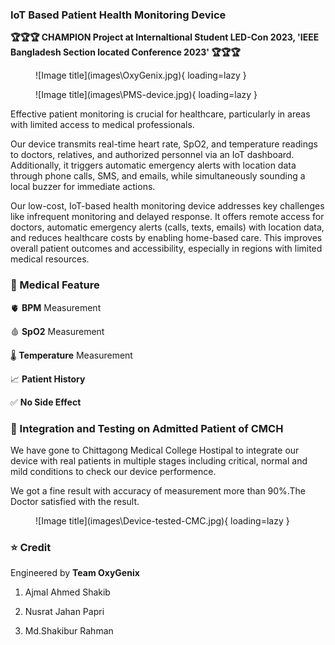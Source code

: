 
### **IoT Based Patient Health Monitoring Device**

**🏆🏆🏆 CHAMPION Project at Internaltional Student LED-Con 2023, 'IEEE Bangladesh Section located Conference 2023' 🏆🏆🏆**

<figure markdown="span">
![Image title](images\OxyGenix.jpg){ loading=lazy }
  <figcaption></figcaption>
</figure>
 
<figure markdown="span">
![Image title](images\PMS-device.jpg){ loading=lazy }
  <figcaption></figcaption>
</figure>
  

Effective patient monitoring is crucial for healthcare, particularly in areas with limited access to medical professionals.

Our device transmits real-time heart rate, SpO2, and temperature readings to doctors, relatives, and authorized personnel via an IoT dashboard. Additionally, it triggers automatic emergency alerts with location data through phone calls, SMS, and emails, while simultaneously sounding a local buzzer for immediate actions.

Our low-cost, IoT-based health monitoring device addresses key challenges like infrequent monitoring and delayed response. It offers remote access for doctors, automatic emergency alerts (calls, texts, emails) with location data, and reduces healthcare costs by enabling home-based care. This improves overall patient outcomes and accessibility, especially in regions with limited medical resources.


### **📌 Medical Feature**

🫀 **BPM** Measurement

🩸 **SpO2** Measurement

🌡️ **Temperature** Measurement

📈 **Patient History**

✅ **No Side Effect**


### **🧩 Integration and Testing on Admitted Patient of CMCH**

We have gone to Chittagong Medical College Hostipal to integrate our device with real patients in multiple stages including critical, normal and mild conditions to check our device performence.

We got a fine result with accuracy of measurement more than 90%.The Doctor satisfied with the result.

<figure markdown="span">
![Image title](images\Device-tested-CMC.jpg){ loading=lazy }
  <figcaption></figcaption>
</figure>


### **⭐ Credit**
Engineered by **Team OxyGenix**

1. Ajmal Ahmed Shakib

2. Nusrat Jahan Papri

3. Md.Shakibur Rahman
